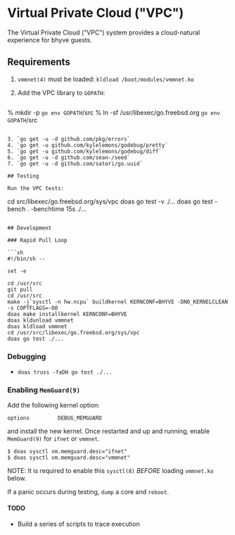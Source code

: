# Virtual Private Cloud ("VPC")

The Virtual Private Cloud ("VPC") system provides a cloud-natural experience for
bhyve guests.

## Requirements

1. `vmmnet(4)` must be loaded: `kldload /boot/modules/vmmnet.ko`
2. Add the VPC library to `GOPATH`:

    ```
% mkdir -p `go env GOPATH`/src
% ln -sf /usr/libexec/go.freebsd.org `go env GOPATH`/src
```

3. `go get -u -d github.com/pkg/errors`
4. `go get -u github.com/kylelemons/godebug/pretty`
5. `go get -u github.com/kylelemons/godebug/diff`
6. `go get -u -d github.com/sean-/seed`
7. `go get -u -d github.com/satori/go.uuid`

## Testing

Run the VPC tests:

```
cd src/libexec/go.freebsd.org/sys/vpc
doas go test -v ./...
doas go test -bench . -benchtime 15s ./...
```

## Development

### Rapid Pull Loop

```sh
#!/bin/sh --

set -e

cd /usr/src
git pull
cd /usr/src
make -j`sysctl -n hw.ncpu` buildkernel KERNCONF=BHYVE -DNO_KERNELCLEAN -s COPTFLAGS=-O0
doas make installkernel KERNCONF=BHYVE
doas kldunload vmmnet
doas kldload vmmnet
cd /usr/src/libexec/go.freebsd.org/sys/vpc
doas go test ./...
```

### Debugging

- `doas truss -faDH go test ./...`

### Enabling `MemGuard(9)`

Add the following kernel option:

```
options         DEBUG_MEMGUARD
```

and install the new kernel.  Once restarted and up and running, enable
`MemGuard(9)` for `ifnet` or `vmmnet`.

```
$ doas sysctl vm.memguard.desc="ifnet"
$ doas sysctl vm.memguard.desc="vmmnet"
```

NOTE: It is required to enable this `sysctl(8)` *BEFORE* loading `vmmnet.ko`
below.

If a panic occurs during testing, `dump` a core and `reboot`.

#### TODO

- Build a series of scripts to trace execution
